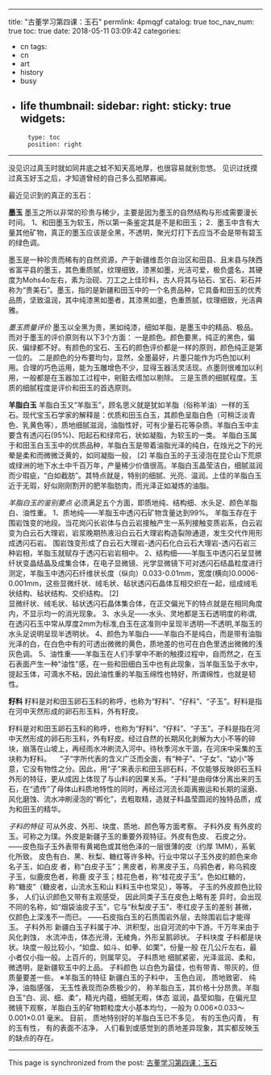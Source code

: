 
---
title: "古董学习第四课：玉石"
permlink: 4pmqgf
catalog: true
toc_nav_num: true
toc: true
date: 2018-05-11 03:09:42
categories:
- cn
tags:
- cn
- art
- history
- busy
- life
thumbnail: 
sidebar:
    right:
        sticky: true
widgets:
    -
        type: toc
        position: right
---


没见识过真玉时就如同井底之蛙不知天高地厚，也很容易就别忽悠。
见识过抚摸过真玉好玉之后，才知道曾经的自己多么孤陋寡闻。

最近见识到的真正的玉石：

**墨玉**
墨玉之所以非常的珍贵与稀少，主要是因为墨玉的自然结构与形成需要漫长时间。
1、和田墨玉为软玉，所以第一条鉴定其是不是和田玉；
2．墨玉中含有大量其他矿物，真正的墨玉应该是全黑，不透明，聚光灯打下去应当不会是带有碧玉的绿色调。

墨玉是一种珍贵而稀有的自然资源，产于新疆维吾尔自治区和田县、且末县与陕西省富平县的墨玉，其色重质腻，纹理细致，漆黑如墨，光洁可爱，极负盛名，其硬度为Mohs4o左右，素为治砚、刀工之上佳珍料，古人将其与钻石、宝石、彩石并称为“贵美石”。墨玉，指的是新疆和田玉中的一个名贵品种，它具备和田玉的优秀品质，坚致温润，其中纯漆黑如墨者，其漆黑如墨，色重质腻，纹理细致，光洁典雅。

*墨玉质量评价*
墨玉以全黑为贵，黑如纯漆，细如羊脂，是墨玉中的精品、极品。而对于墨玉的评价原则有以下3个方面：
一是颜色。颜色要黑，纯正的黑色，偏灰、偏绿都不好。有颜色的宝石、玉石的颜色评价都是一样的原则，颜色纯正是第一位的。
二是颜色的分布要均匀，显然，全墨最好，片墨只能作为巧色加以利用。合理的巧色运用，能为玉雕增色不少，显得玉器活灵活现。点墨则很难加以利用，一般都是在玉器加工过程中，剜脏去绺加以剔除。
三是玉质的细腻程度。玉质的细腻程度是评价和田玉的首选原则。

**羊脂白玉**
羊脂白玉又“羊脂玉”，顾名思义就是犹如羊脂（俗称羊油）一样的玉石。现代宝玉石学家的解释是：优质和田玉白玉，其颜色呈脂白色（可稍泛淡青色、乳黄色等），质地细腻滋润，油脂性好，可有少量石花等杂质。羊脂白玉中主要含有透闪石(95%)、阳起石和绿帘石，状如凝脂，为软玉的一类。
羊脂白玉属于和田玉白玉玉中的优质品种，羊脂白玉是带着油脂光泽的纯白，在烛光之下的光晕是柔和而微微泛黄的，如同凝脂一般， [2]  羊脂白玉的子玉浸泡在昆仑山下荒原或绿洲的地下水土中千百万年，产量稀少价值很高。羊脂白玉晶莹洁白，细腻滋润而少瑕疵，“白如截肪”。其特点就是，特别的细腻、光亮、温润。上佳的羊脂白玉近于无瑕，好似刚刚割开的肥羊脂肪肉，而光泽正如凝炼的油脂。

*羊脂白玉的鉴别要点*
必须满足五个方面，即质地纯、结构细、水头足、颜色羊脂白、油性重。
1、质地纯——羊脂玉中透闪石矿物含量达到99%。
羊脂玉存在于围岩蚀变的地段。当花岗闪长岩体与白云岩接触产生一系列接触变质岩系，白云岩变为白云石大理岩，岩浆晚期热液沿白云石大理岩构造裂隙通道，发生交代作用形成透闪石岩。
围岩蚀变形成了白云石大理岩-透闪石化白云石大理岩-透闪石岩三种岩相，羊脂玉就赋存于透闪石岩岩相中。
2、结构细——羊脂玉中透闪石呈显微纤状变晶结晶及成集合体，在电子显微镜、光学显微镜下可对透闪石结晶粒度进行测定，羊脂玉中透闪石纤维状长度（纵向）0.033-0.01mm，宽度(横向)0.0006-0.001mm，这些显微纤状、绒毛状、毡状透闪石晶体互相交织在一起，组成绒毛状结构、毡状结构、交织结构。 [2]  
显微纤状、绒毛状、毡状透闪石晶体集合体，在正交偏光下的特点就是在相同角度内，不显示均一的消光现象。
3、水头足——水头、灵地都是玉石透明度的称谓,在透闪石玉中常从厚度2mm为标准,白玉在这准则中呈现半透明—不透明,羊脂玉的水头足说明呈现半透明状。
4、颜色为羊脂白——羊脂白不是纯白，而是带有油脂光泽的白，在白色中有的可透出微微的黄色，质地差的也可在白色里透出微微的浅灰色调。
5、油性重——羊脂玉在人们手掌中不断的触摸过程中，自而然之，在玉石表面产生一种"油性"感，在一些和田细白玉中也有此现象，当羊脂玉坠于水中，提起玉体，可滴水不粘，因此油性重的羊脂玉绵性也特好，所谓绵性，也就是韧性。

**籽料**
籽料是对和田玉卵石玉料的称呼，也称为“籽料”、“仔料”、“子玉”。籽料是指在河中天然形成的卵石形玉料，外有籽皮。

籽料是对和田玉卵石玉料的称呼，也称为“籽料”、“仔料”、“子玉”。子料是指在河中天然形成的卵石形玉料，外有籽皮。经过自然的长期风化剥解为大小不等的碎块，崩落在山坡上，再经雨水冲刷流入河中。待秋季河水干涸，在河床中采集的玉块称为籽料。 　“子”字所代表的含义广泛而全面，有“种子”、“子女”、“幼小”等意，它没有物性之分。因此，用“子”来表示和田玉卵石料，不仅能够反映卵石玉料外形的特征，更从成因上体现了与山料的因果关系。“子料”是由母体分离出来的玉石，在“遗传”了母体山料质地特性的同时，再经过河流长距离搬运和长期的滚磨、风化磨蚀、流水冲刷浸泡的“孵化”，去粗取精，造就子料晶莹圆润的独特品质，成为和田玉的精华。

*子料的特征*
可从外皮、外形、块度、质地、颜色等方面考察。
子料外皮
有外皮的玉。可称之为璞。外皮是新疆子玉的重要外观特征。外皮有色皮、 石皮之分。——皮色指子玉外表带有黄褐色或其他色泽的一层很薄的皮（约厚 1MM），系氧 化所致。 皮色有白、黑、秋梨、糖红等许多种。行业中常以子玉外皮的颜色来命名子玉，如白皮 者，称“白皮子玉”；黑皮者，称黑皮子玉，乌鸦色者，称乌鸦皮子玉，似鹿皮色者，称鹿 皮子玉；桂花色者，称“桂花皮子玉”。色如红糖的，称“糖皮”（糖皮者，山流水玉和山 料料玉中也常见），等等。 子玉的外皮颜色比较多， 人们认识颜色又带有主观感受， 因此同类子玉在皮色上略有差 异时，会出现不同的名称，如“烟袋油皮子玉”，它与“秋梨皮子玉”、枣红皮子玉的差别 甚微，仅颜色上深浅不一而已。 ——石皮指白玉的石质围岩外层，去除围岩后才能得玉。
子料外形
新疆白玉子料属于冲、洪积型，出自河流的中下游。千万年来由于风化剥蚀， 水流冲击，体态光滑，无棱角，外形呈鹅卵状。
子料块度
子料都是块状。块度一般比较小，“如盘、如斗、如拳、如栗”，份量一般 在几公斤左右，最小者仅小指一般。上百斤的，则属罕见。
子料质地
细腻紧密，光泽滋润、柔和，微透明，是新疆软玉中的上品。
子料颜色
以白色为最佳，也有带青、带灰的，但质量要差一些。 ※羊脂玉的特征 新疆白玉的子料中， 玉色白润， 质地致密、 纯净，油脂感强， 无玉性表现而杂质极少的， 称羊脂白玉，其价格十分昂贵。羊脂白玉“白、润、细、柔”，精光内蕴，细腻无暇，体态 滋润，晶莹如脂，在偏光显微镜下观察，羊脂白玉的矿物颗粒度大小基本均匀，一般为 0.006×0.033～0.001×0.01 毫米。 目前， 质地特别好的羊脂白玉已不多见， 有的玉色闪青， 有的玉有性， 有的表面不洁净， 人们看到或感觉到的质地差异现象，其实都反映玉的缺点的存在。

- - -

This page is synchronized from the post: [古董学习第四课：玉石](https://steemit.com/@andrewma/4pmqgf)
